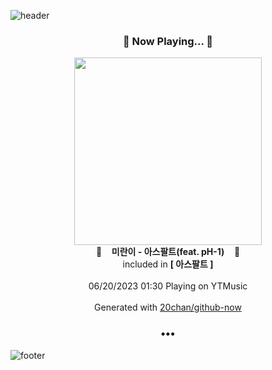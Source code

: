 ![header](https://capsule-render.vercel.app/api?type=wave&height=170&section=header&fontColor=090707&fontAlignX=45&fontAlignY=65&fontSize=100)

<h3 align="center">🎵 Now Playing... 🎵</h3>
<p align="center">
  <a href="https://music.youtube.com/watch?v=etrxJ0Y3G3Q">
    <img width="300" src="https://lh3.googleusercontent.com/9q05SnA8Im0AZxPhUYqhtx4e2tWL9M7yJF0BgDRbGGhRXKS7YzG4kH3W_D2Sd0Nj5Hx2ufO46znRs3-l">
  </a>
  <br>
  🎵&nbsp&nbsp&nbsp <b>미란이 - 아스팔트(feat. pH-1)</b> &nbsp&nbsp&nbsp🎵
  <br>
  included in <b>[ 아스팔트 ]</b>
  
  <br />
  <br />
  06/20/2023 01:30 Playing on YTMusic
  <br />
  <br />
  Generated with <a href="https://github.com/20chan/github-now">20chan/github-now</a>
</p>

<h3 align="center">•••</h3>

![footer](https://capsule-render.vercel.app/api?type=wave&height=150&section=footer)
